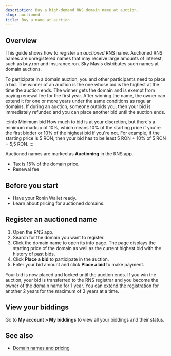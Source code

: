 ```yaml
---
description: Buy a high-demand RNS domain name at auction.
slug: auctioned
title: Buy a name at auction
---
```


## Overview

This guide shows how to register an *auctioned* RNS name. Auctioned RNS names are unregistered names that may receive large amounts of interest, such as buy.ron and insurance.ron. Sky Mavis distributes such names at domain auctions.

To participate in a domain auction, you and other participants need to place a bid. The winner of an auction is the one whose bid is the highest at the time the auction ends. The winner gets the domain and is exempt from paying renewal fee for the first year. After winning the name, the owner can extend it for one or more years under the same conditions as regular domains. If during an auction, someone outbids you, then your bid is immediately refunded and you can place another bid until the auction ends. 

:::info Minimum bid
How much to bid is at your discretion, but there's a minimum markup of 10%, which means 10% of the starting price if you're the first bidder or 10% of the highest bid if you're not. For example, if the starting price is 5 RON, then your bid has to be least 5 RON + 10% of 5 RON = 5,5 RON.
:::

Auctioned names are marked as **Auctioning** in the RNS app.

+ Tax is 15% of the domain price.
+ Renewal fee 

## Before you start

* Have your Ronin Wallet ready.
* Learn about pricing for auctioned domains.

## Register an auctioned name

1. Open the RNS app.
2. Search for the domain you want to register.
3. Click the domain name to open its info page. The page displays the starting price of the domain as well as the current highest bid with the history of past bids.
4. Click **Place a bid** to participate in the auction.
5. Enter your bid amount and click **Place a bid** to make payment.

Your bid is now placed and locked until the auction ends. If you win the auction, your bid is transferred to the RNS registrar and you become the owner of the domain name for 1 year. You can [extend the registration](./../manage.md#extend-registration) for another 2 years for the maximum of 3 years at a time.

## View your biddings

Go to **My account > My biddings** to view all your biddings and their status. 

## See also

* [Domain names and pricing](./../concepts/names-pricing.md)
